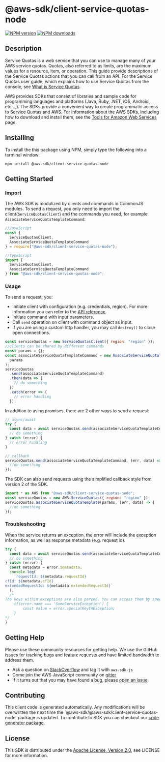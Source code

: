 # @aws-sdk/client-service-quotas-node

[![NPM version](https://img.shields.io/npm/v/@aws-sdk/client-service-quotas-node/preview.svg)](https://www.npmjs.com/package/@aws-sdk/client-service-quotas-node)
[![NPM downloads](https://img.shields.io/npm/dm/@aws-sdk/client-service-quotas-node.svg)](https://www.npmjs.com/package/@aws-sdk/client-service-quotas-node)

## Description

<p> Service Quotas is a web service that you can use to manage many of your AWS service quotas. Quotas, also referred to as limits, are the maximum values for a resource, item, or operation. This guide provide descriptions of the Service Quotas actions that you can call from an API. For the Service Quotas user guide, which explains how to use Service Quotas from the console, see <a href="https://docs.aws.amazon.com/servicequotas/latest/userguide/intro.html">What is Service Quotas</a>. </p> <note> <p>AWS provides SDKs that consist of libraries and sample code for programming languages and platforms (Java, Ruby, .NET, iOS, Android, etc...,). The SDKs provide a convenient way to create programmatic access to Service Quotas and AWS. For information about the AWS SDKs, including how to download and install them, see the <a href="https://docs.aws.amazon.com/aws.amazon.com/tools">Tools for Amazon Web Services</a> page.</p> </note>

## Installing

To install the this package using NPM, simply type the following into a terminal window:

```
npm install @aws-sdk/client-service-quotas-node
```

## Getting Started

### Import

The AWS SDK is modulized by clients and commands in CommonJS modules. To send a request, you only need to import the client(`ServiceQuotasClient`) and the commands you need, for example `AssociateServiceQuotaTemplateCommand`:

```javascript
//JavaScript
const {
  ServiceQuotasClient,
  AssociateServiceQuotaTemplateCommand
} = require("@aws-sdk/client-service-quotas-node");
```

```javascript
//TypeScript
import {
  ServiceQuotasClient,
  AssociateServiceQuotaTemplateCommand
} from "@aws-sdk/client-service-quotas-node";
```

### Usage

To send a request, you:

- Initiate client with configuration (e.g. credentials, region). For more information you can refer to the [API reference][].
- Initiate command with input parameters.
- Call `send` operation on client with command object as input.
- If you are using a custom http handler, you may call `destroy()` to close open connections.

```javascript
const serviceQuotas = new ServiceQuotasClient({ region: "region" });
//clients can be shared by different commands
const params = {};
const associateServiceQuotaTemplateCommand = new AssociateServiceQuotaTemplateCommand(
  params
);
serviceQuotas
  .send(associateServiceQuotaTemplateCommand)
  .then(data => {
    // do something
  })
  .catch(error => {
    // error handling
  });
```

In addition to using promises, there are 2 other ways to send a request:

```javascript
// async/await
try {
  const data = await serviceQuotas.send(associateServiceQuotaTemplateCommand);
  // do something
} catch (error) {
  // error handling
}
```

```javascript
// callback
serviceQuotas.send(associateServiceQuotaTemplateCommand, (err, data) => {
  //do something
});
```

The SDK can also send requests using the simplified callback style from version 2 of the SDK.

```javascript
import * as AWS from "@aws-sdk/client-service-quotas-node";
const serviceQuotas = new AWS.ServiceQuotas({ region: "region" });
serviceQuotas.associateServiceQuotaTemplate(params, (err, data) => {
  //do something
});
```

### Troubleshooting

When the service returns an exception, the error will include the exception information, as well as response metadata (e.g. request id).

```javascript
try {
  const data = await serviceQuotas.send(associateServiceQuotaTemplateCommand);
  // do something
} catch (error) {
  const metadata = error.$metadata;
  console.log(
    `requestId: ${metadata.requestId}
cfId: ${metadata.cfId}
extendedRequestId: ${metadata.extendedRequestId}`
  );
  /*
The keys within exceptions are also parsed. You can access them by specifying exception names:
    if(error.name === 'SomeServiceException') {
        const value = error.specialKeyInException;
    }
*/
}
```

## Getting Help

Please use these community resources for getting help. We use the GitHub issues for tracking bugs and feature requests and have limited bandwidth to address them.

- Ask a question on [StackOverflow](https://stackoverflow.com/questions/tagged/aws-sdk-js) and tag it with `aws-sdk-js`
- Come join the AWS JavaScript community on [gitter](https://gitter.im/aws/aws-sdk-js-v3)
- If it turns out that you may have found a bug, please [open an issue](https://github.com/aws/aws-sdk-js-v3/issues)

## Contributing

This client code is generated automatically. Any modifications will be overwritten the next time the `@aws-sdk/@aws-sdk/client-service-quotas-node' package is updated. To contribute to SDK you can checkout our [code generator package][].

## License

This SDK is distributed under the
[Apache License, Version 2.0](http://www.apache.org/licenses/LICENSE-2.0),
see LICENSE for more information.

[code generator package]: https://github.com/aws/aws-sdk-js-v3/tree/master/packages/service-types-generator
[api reference]: https://docs.aws.amazon.com/AWSJavaScriptSDK/latest/
